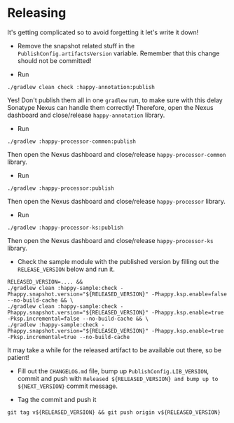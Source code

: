 
# Releasing
It's getting complicated so to avoid forgetting it let's write it down!

- Remove the snapshot related stuff in the `PublishConfig.artifactsVersion` variable.
  Remember that this change should not be committed!

- Run
```
./gradlew clean check :happy-annotation:publish
```
Yes! Don't publish them all in one `gradlew` run, to make sure with this delay Sonatype Nexus can handle them correctly!
Therefore, open the Nexus dashboard and close/release `happy-annotation` library.

- Run
```
./gradlew :happy-processor-common:publish
```
Then open the Nexus dashboard and close/release `happy-processor-common` library.

- Run
```
./gradlew :happy-processor:publish
```
Then open the Nexus dashboard and close/release `happy-processor` library.

- Run
```
./gradlew :happy-processor-ks:publish
```
Then open the Nexus dashboard and close/release `happy-processor-ks` library.

- Check the sample module with the published version by filling out the `RELEASE_VERSION` below and run it.
```
RELEASED_VERSION=.... &&
./gradlew clean :happy-sample:check -Phappy.snapshot.version="${RELEASED_VERSION}" -Phappy.ksp.enable=false --no-build-cache && \
./gradlew clean :happy-sample:check -Phappy.snapshot.version="${RELEASED_VERSION}" -Phappy.ksp.enable=true -Pksp.incremental=false --no-build-cache && \
./gradlew :happy-sample:check -Phappy.snapshot.version="${RELEASED_VERSION}" -Phappy.ksp.enable=true -Pksp.incremental=true --no-build-cache
```
It may take a while for the released artifact to be available out there, so be patient!

- Fill out the `CHANGELOG.md` file, bump up `PublishConfig.LIB_VERSION`, commit and push
  with `Released ${RELEASED_VERSION} and bump up to ${NEXT_VERSION}` commit message.

- Tag the commit and push it
```
git tag v${RELEASED_VERSION} && git push origin v${RELEASED_VERSION}
```
